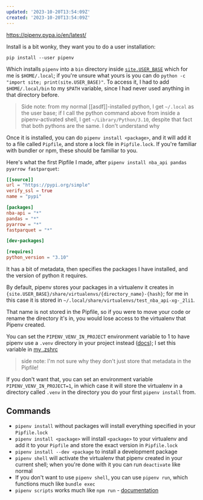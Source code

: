 ```yaml
---
updated: '2023-10-20T13:54:09Z'
created: '2023-10-20T13:54:09Z'
---
```

https://pipenv.pypa.io/en/latest/

Install is a bit wonky, they want you to do a user installation:

`pip install --user pipenv`

Which installs `pipenv` into a `bin` directory inside [`site.USER_BASE`](https://docs.python.org/3/library/site.html#site.USER_BASE) which for me is `$HOME/.local`; if you're unsure what yours is you can do `python -c "import site; print(site.USER_BASE)"`. To access it, I had to add `$HOME/.local/bin` to my `$PATH` variable, since I had never used anything in that directory before.

> Side note: from my normal [[asdf]]-installed python, I get `~/.local` as the user base; if I call the python command above from inside a pipenv-activated shell, I get `~/Library/Python/3.10`, despite that fact that both pythons are the same. I don't understand why

Once it is installed, you can do `pipenv install <package>`, and it will add it to a file called `Pipfile`, and store a lock file in `Pipfile.lock`. If you're familiar with bundler or npm, these should be familiar to you.

Here's what the first Pipfile I made, after `pipenv install nba_api pandas pyarrow fastparquet`:

```toml
[[source]]
url = "https://pypi.org/simple"
verify_ssl = true
name = "pypi"

[packages]
nba-api = "*"
pandas = "*"
pyarrow = "*"
fastparquet = "*"

[dev-packages]

[requires]
python_version = "3.10"
```

It has a bit of metadata, then specifies the packages I have installed, and the version of python it requires.

By default, pipenv stores your packages in a virtualenv it creates in `{site.USER_BASE}/share/virtualenvs/{directory_name}-{hash}`; for me in this case it is stored in `~/.local/share/virtualenvs/test_nba_api-xg-_2li1`.

That name is not stored in the Pipfile, so if you were to move your code or rename the directory it's in, you would lose access to the virtualenv that Pipenv created.

You can set the `PIPENV_VENV_IN_PROJECT` environment variable to 1 to have pipenv use a `.venv` directory in your project instead ([docs](https://pipenv-fork.readthedocs.io/en/latest/advanced.html#custom-virtual-environment-location)); I set this variable in [my .zshrc](https://github.com/llimllib/personal_code/blob/336d0220c714fc01798d372331222cf34802592d/homedir/.zshrc#L285-L288) 

> side note: I'm not sure why they don't just store that metadata in the Pipfile!

If you don't want that, you can set an environment variable `PIPENV_VENV_IN_PROJECT=1`, in which case it will store the virtualenv in a directory called `.venv` in the directory you do your first `pipenv install` from.

## Commands

- `pipenv install` without packages will install everything specified in your `Pipfile.lock`
- `pipenv install <package>` will install `<package>` to your virtualenv and add it to your `Pipfile` and store the exact version in `Pipfile.lock`
- `pipenv install --dev <package` to install a development package
- `pipenv shell` will activate the virtualenv that pipenv created in your current shell; when you're done with it you can run `deactivate` like normal
- If you don't want to use `pipenv shell`, you can use `pipenv run`, which functions much like `bundle exec`
- `pipenv scripts` works much like `npm run` - [documentation](https://pipenv.pypa.io/en/latest/advanced/#custom-script-shortcuts)